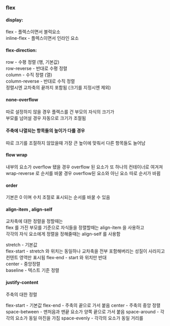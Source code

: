 ### flex

#### display:  

flex - 플렉스이면서 블럭요소   
inline-flex - 플렉스이면서 인라인 요소  


#### flex-direction:

row - 수평 정렬 (행, 기본값)  
row-reverse - 반대로 수평 정렬  
column - 수직 정렬 (열)  
column-reverse - 반대로 수직 정렬  
정렬시엔 교차축의 끝까지 포함됨 (크기를 지정시엔 제외)   


#### none-overflow  

따로 설정하지 않을 경우 플렉스를 건 부모의 자식의 크기가  
부모를 넘어설 경우 자동으로 크기가 조절됨   


#### 주축에 나열되는 항목들의 높이가 다를 경우   

따로 크기를 조절하지 않았을때 가장 큰 높이에 맞춰서 다른 항목들도 늘어남  

#### flow wrap

내부의 요소가 overflow 됐을 경우 overflow 된 요소가 또 하나의 컨테이너로 여겨져  
wrap-reverse 로 순서를 바꿀 경우 overflow된 요소와 아닌 요소 따로 순서가 바뀜

#### order 

기본은 0 이며 수치 조절로 표시되는 순서를 바꿀 수 있음  

#### align-item , align-self

교차축에 대한 정렬을 정할때는  
flex 를 가진 부모를 기준으로 자식들을 정렬할때는 align-item 을 사용하고   
각각의 자식 요소에게 정렬을 정해줄때는 align-self 를 사용함  

stretch - 기본값    
flex-start - stretch 와 위치는 동일하나 교차축을 전부 포함해버리는 성질이 사라지고 컨텐트 영역만 표시됨
flex-end - start 와 위치만 반대  
center - 중앙정렬  
baseline - 텍스트 기준 정렬  

#### justify-content

주축의 대한 정렬  

flex-start - 기본값
flex-end - 주축의 끝으로 가서 붙음
center - 주축의 중앙 정렬
space-between - 맨처음과 맨끝 요소가 양쪽 끝으로 가서 붙음
space-around - 각각의 요소가 동일 마진을 가짐
space-evenly - 각각의 요소가 동일 거리를 

